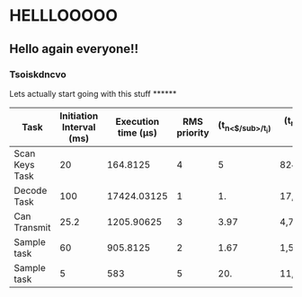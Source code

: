 # HELLLOOOOO
## Hello again everyone!!
### Tsoiskdncvo
Lets actually start going with this stuff ******




| Task            | Initiation Interval (ms) |Execution time (μs)| RMS priority | (t<sub>n<$/sub>/t<sub>i</sub>) | (t<sub>n</sub>/t<sub>i</sub>)*T<sub>i</sub> (μs)|
| ----------------| -------------------------|-------------------|--------------|-------|-------------------------------------------------|
| Scan Keys Task  | 20                       | 164.8125          | 4            | 5     | 824.06                                          |
| Decode Task     | 100                      | 17424.03125       | 1            | 1.    | 17,424.03                                       |
| Can Transmit    | 25.2                     | 1205.90625        | 3            | 3.97  | 4,785.34                                        |
| Sample task     | 60                       | 905.8125          | 2            | 1.67  | 1,509.69                                        |
| Sample task     | 5                        | 583               | 5            | 20.   | 11,660                                          |

